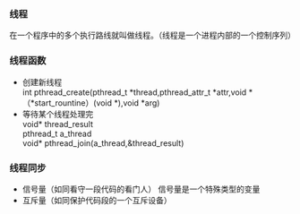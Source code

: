 ### 线程  
在一个程序中的多个执行路线就叫做线程。（线程是一个进程内部的一个控制序列）
### 线程函数
* 创建新线程  
int pthread_create(pthread_t *thread,pthread_attr_t *attr,void *（*start_rountine）(void *),void *arg)    
* 等待某个线程处理完    
void* thread_result  
pthread_t a_thread  
void* pthread_join(a_thread,&thread_result)

### 线程同步
* 信号量（如同看守一段代码的看门人） 
信号量是一个特殊类型的变量   
* 互斥量（如同保护代码段的一个互斥设备）
